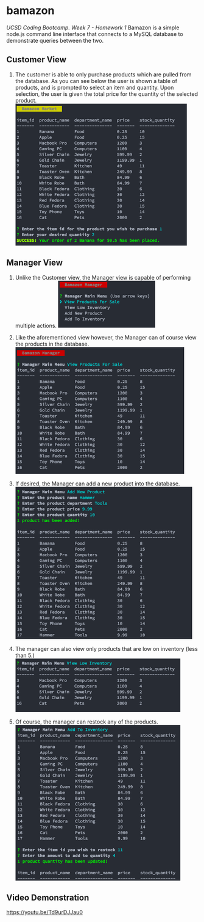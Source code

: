 # bamazon
_UCSD Coding Bootcamp. Week 7 - Homework 1_
Bamazon is a simple node.js command line interface that connects to a MySQL database to demonstrate queries between the two.

## Customer View
1. The customer is able to only purchase products which are pulled from the database.
As you can see below the user is shown a table of products, and is prompted to select an item and quantity. Upon selection, the user is given the total price for the quantity of the selected product.
![customer view screenshot](images/customer.png)

## Manager View
1. Unlike the Customer view, the Manager view is capable of performing multiple actions.
![manager menu view screenshot](images/manager.png)

2. Like the aforementioned view however, the Manager can of course view the products in the database.
![manager view screenshot](images/manager-view.png)

3. If desired, the Manager can add a new product into the database.
![manager product screenshot](images/manager-product.png)

4. The manager can also view only products that are low on inventory (less than 5.)
![manager low screenshot](images/manager-low.png)

5. Of course, the manager can restock any of the products.
![manager stock screenshot](images/manager-stock.png)

## Video Demonstration
https://youtu.be/Td9urDJJau0